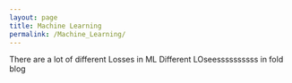 ```yaml
---
layout: page
title: Machine Learning
permalink: /Machine_Learning/
---
```


There are a lot of different Losses in ML
Different LOseessssssssss in fold blog